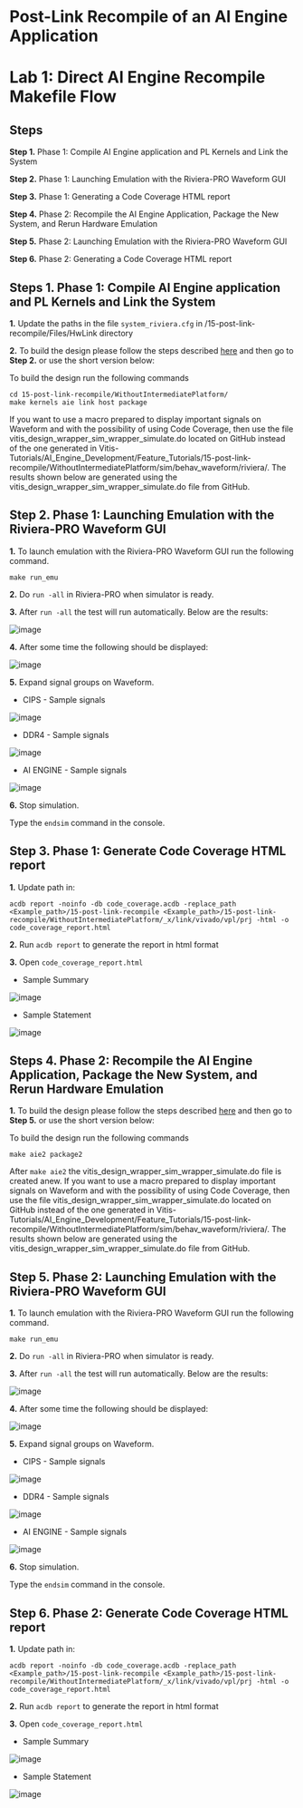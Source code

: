 # **Post-Link Recompile of an AI Engine Application**

# **Lab 1: Direct AI Engine Recompile Makefile Flow**

## **Steps**

**Step 1.** Phase 1: Compile AI Engine application and PL Kernels and Link the System

**Step 2.** Phase 1: Launching Emulation with the Riviera-PRO Waveform GUI

**Step 3.** Phase 1: Generating a Code Coverage HTML report

**Step 4.** Phase 2: Recompile the AI Engine Application, Package the New System, and Rerun Hardware Emulation

**Step 5.** Phase 2: Launching Emulation with the Riviera-PRO Waveform GUI

**Step 6.** Phase 2: Generating a Code Coverage HTML report

## **Steps 1.  Phase 1: Compile AI Engine application and PL Kernels and Link the System** 

  **1.** Update the paths in the file `system_riviera.cfg` in /15-post-link-recompile/Files/HwLink directory

  **2.** To build the design please follow the steps described [here](https://github.com/Xilinx/Vitis-Tutorials/blob/2022.1/AI_Engine_Development/Feature_Tutorials/15-post-link-recompile/DirectRecompileMakefile_Flow.md) and then go to **Step 2.** or use the short version below:

  To build the design run the following commands
  ```
  cd 15-post-link-recompile/WithoutIntermediatePlatform/
  make kernels aie link host package
  ```
  
  If you want to use a macro prepared to display important signals on Waveform and with the possibility of using Code Coverage, then use the file vitis_design_wrapper_sim_wrapper_simulate.do located on GitHub instead of the one generated in Vitis-Tutorials/AI_Engine_Development/Feature_Tutorials/15-post-link-recompile/WithoutIntermediatePlatform/sim/behav_waveform/riviera/. The results shown below are generated using the vitis_design_wrapper_sim_wrapper_simulate.do file from GitHub.

## **Step 2.** Phase 1: Launching Emulation with the Riviera-PRO Waveform GUI

  **1.** To launch emulation with the Riviera-PRO Waveform GUI run the following command.  

  `make run_emu`
  
  **2.** Do `run -all` in Riviera-PRO when simulator is ready.

  **3.** After `run -all` the test will run automatically. Below are the results: 

  ![image](https://github.com/maciejpasierbek/Riviera-PRO/assets/38097741/11c4ff92-5532-4a87-8037-63fd75d2a0b6)
  
  **4.** After some time the following should be displayed:

  ![image](https://github.com/maciejpasierbek/Riviera-PRO/assets/38097741/9706a16c-77d1-4c7b-aba1-9a30b2f7d597)

  **5.** Expand signal groups on Waveform.

  - CIPS - Sample signals

  ![image](https://github.com/maciejpasierbek/Riviera-PRO/assets/38097741/8ba1ac0a-426f-43b3-8615-7b892fe8d3aa)

  - DDR4 - Sample signals

  ![image](https://github.com/maciejpasierbek/Riviera-PRO/assets/38097741/7a7ab2c9-8471-4e48-a080-2215dbf4d13e)
  
  - AI ENGINE - Sample signals

  ![image](https://github.com/maciejpasierbek/Riviera-PRO/assets/38097741/cb545b1b-96ec-484e-aaa1-15b0c36dbee0)

  **6.** Stop simulation.

  Type the `endsim` command in the console.

## **Step 3.** Phase 1: Generate Code Coverage HTML report

  **1.** Update path in:
  
  `acdb report -noinfo -db code_coverage.acdb -replace_path <Example_path>/15-post-link-recompile <Example_path>/15-post-link-recompile/WithoutIntermediatePlatform/_x/link/vivado/vpl/prj -html -o code_coverage_report.html` 
  
  **2.** Run `acdb report` to generate the report in html format 
  
  **3.** Open `code_coverage_report.html`
  
  - Sample Summary
  
  ![image](https://github.com/maciejpasierbek/Riviera-PRO/assets/38097741/be1db294-20e3-4fdf-bf14-1b3c5d1cdbae)

  - Sample Statement

  ![image](https://github.com/maciejpasierbek/Riviera-PRO/assets/38097741/2f33c003-c366-4cdc-a8b2-b8f73b45b610)

## **Steps 4.  Phase 2: Recompile the AI Engine Application, Package the New System, and Rerun Hardware Emulation** 

  **1.** To build the design please follow the steps described [here](https://github.com/Xilinx/Vitis-Tutorials/blob/2022.1/AI_Engine_Development/Feature_Tutorials/15-post-link-recompile/DirectRecompileMakefile_Flow.md) and then go to **Step 5.** or use the short version below:

  To build the design run the following commands

  `make aie2 package2`
  
  After `make aie2` the vitis_design_wrapper_sim_wrapper_simulate.do file is created anew. If you want to use a macro prepared to display important signals on Waveform and with the possibility of using Code Coverage, then use the file vitis_design_wrapper_sim_wrapper_simulate.do located on GitHub instead of the one generated in Vitis-Tutorials/AI_Engine_Development/Feature_Tutorials/15-post-link-recompile/WithoutIntermediatePlatform/sim/behav_waveform/riviera/. The results shown below are generated using the vitis_design_wrapper_sim_wrapper_simulate.do file from GitHub.

## **Step 5.** Phase 2: Launching Emulation with the Riviera-PRO Waveform GUI

  **1.** To launch emulation with the Riviera-PRO Waveform GUI run the following command.  

  `make run_emu`
  
  **2.** Do `run -all` in Riviera-PRO when simulator is ready.

  **3.** After `run -all` the test will run automatically. Below are the results: 

  ![image](https://github.com/maciejpasierbek/Riviera-PRO/assets/38097741/f6a1f01f-fd3c-4950-8c6f-5c6c11b64e71)
  
  **4.** After some time the following should be displayed:

  ![image](https://github.com/maciejpasierbek/Riviera-PRO/assets/38097741/c2f04481-690f-4a0b-8279-65420e76bf7c)

  **5.** Expand signal groups on Waveform.

  - CIPS - Sample signals

  ![image](https://github.com/maciejpasierbek/Riviera-PRO/assets/38097741/6b0b0397-58e0-49f0-8650-5990884652b0)

  - DDR4 - Sample signals

  ![image](https://github.com/maciejpasierbek/Riviera-PRO/assets/38097741/d1f87460-5ac0-4722-8cf4-e7bb8b037536)
  
  - AI ENGINE - Sample signals

  ![image](https://github.com/maciejpasierbek/Riviera-PRO/assets/38097741/d1ba9bb8-d8ff-44a2-bcb9-b21ddba15f72)

  **6.** Stop simulation.

  Type the `endsim` command in the console.

## **Step 6.** Phase 2: Generate Code Coverage HTML report

  **1.** Update path in:
  
  `acdb report -noinfo -db code_coverage.acdb -replace_path <Example_path>/15-post-link-recompile <Example_path>/15-post-link-recompile/WithoutIntermediatePlatform/_x/link/vivado/vpl/prj -html -o code_coverage_report.html` 
  
  **2.** Run `acdb report` to generate the report in html format 
  
  **3.** Open `code_coverage_report.html`
  
  - Sample Summary
  
  ![image](https://github.com/maciejpasierbek/Riviera-PRO/assets/38097741/50373940-c79d-45a9-b554-9ba23de578dd)

  - Sample Statement

  ![image](https://github.com/maciejpasierbek/Riviera-PRO/assets/38097741/a8ed9d29-30d2-4a6e-8646-027d9f69b7ba)
  




